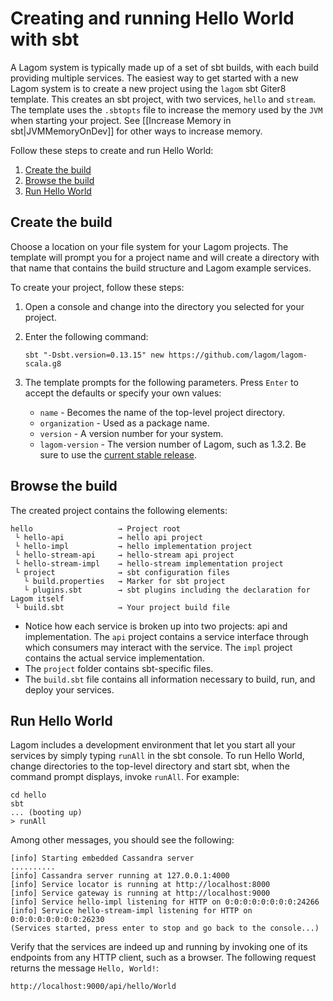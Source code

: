 # Creating and running Hello World with sbt

A Lagom system is typically made up of a set of sbt builds, with each build providing multiple services.  The easiest way to get started with a new Lagom system is to create a new project using the `lagom` sbt Giter8 template. This creates an sbt project, with two services, `hello` and `stream`. The template uses the `.sbtopts` file to increase the memory used by the `JVM` when starting your project. See [[Increase Memory in sbt|JVMMemoryOnDev]] for other ways to increase memory.

Follow these steps to create and run Hello World:

1. [Create the build](#Create-the-build)
1. [Browse the build](#Browse-the-build)
1. [Run Hello World](#Run-Hello-World)

## Create the build

Choose a location on your file system for your Lagom projects. The template will prompt you for a project name and will create a directory with that name that contains the build structure and Lagom example services. 

To create your project, follow these steps:

1. Open a console and change into the directory you selected for your project.

1. Enter the following command:
   ```
   sbt "-Dsbt.version=0.13.15" new https://github.com/lagom/lagom-scala.g8
   ```
1. The template prompts for the following parameters. Press `Enter` to accept the defaults or specify your own values:

   * `name` - Becomes the name of the top-level project directory.
   * `organization` - Used as a package name.
   * `version` - A version number for your system.
   * `lagom-version` - The version number of Lagom, such as 1.3.2. Be sure to use the [current stable release](https://www.lagomframework.com/documentation/).

## Browse the build

The created project contains the following elements:

```
hello                   → Project root
 └ hello-api            → hello api project
 └ hello-impl           → hello implementation project
 └ hello-stream-api     → hello-stream api project
 └ hello-stream-impl    → hello-stream implementation project
 └ project              → sbt configuration files
   └ build.properties   → Marker for sbt project
   └ plugins.sbt        → sbt plugins including the declaration for Lagom itself
 └ build.sbt            → Your project build file
```

* Notice how each service is broken up into two projects: api and implementation. The `api` project contains a service interface through which consumers may interact with the service. The `impl` project contains the actual service implementation.
* The `project` folder contains sbt-specific files.
* The `build.sbt` file contains all information necessary to build, run, and deploy your services.   


## Run Hello World

Lagom includes a development environment that let you start all your services by simply typing `runAll` in the sbt console. To run Hello World, change directories to the top-level directory and start sbt, when the command prompt displays, invoke `runAll`. For example:

```
cd hello
sbt
... (booting up)
> runAll
```
Among other messages, you should see the following:
```
[info] Starting embedded Cassandra server
..........
[info] Cassandra server running at 127.0.0.1:4000
[info] Service locator is running at http://localhost:8000
[info] Service gateway is running at http://localhost:9000
[info] Service hello-impl listening for HTTP on 0:0:0:0:0:0:0:0:24266
[info] Service hello-stream-impl listening for HTTP on 0:0:0:0:0:0:0:0:26230
(Services started, press enter to stop and go back to the console...)
```

Verify that the services are indeed up and running by invoking one of its endpoints from any HTTP client, such as a browser. The following request returns the message `Hello, World!`:

```
http://localhost:9000/api/hello/World
```



